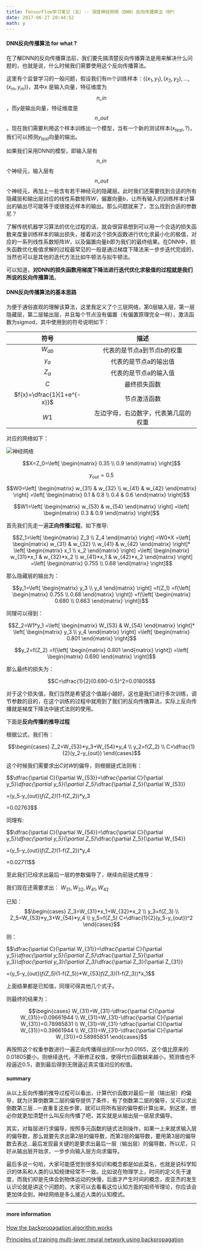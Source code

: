 ```yaml
---
title: TensorFlow学习笔记（五）-- 深度神经网络（DNN）反向传播算法（BP）
date: 2017-06-27 20:44:52
math: y
---
```

#### DNN反向传播算法 for what ?
在了解DNN的反向传播算法前，我们要先搞清楚反向传播算法是用来解决什么问题的，也就是说，什么时候我们需要使用这个反向传播算法。

这里有个监督学习的一般问题，假设我们有m个训练样本：$\{(x_1,y_1),(x_2,y_2),...,(x_m,y_m)\}$，其中$x$ 是输入向量，特征维度为$$n\_in$$，而$y$是输出向量，特征维度是$$n\_out$$。现在我们需要利用这个样本训练出一个模型，当有一个新的测试样本$(x_{test},?)$，我们可以预测$y_{test}$向量的输出。

如果我们采用DNN的模型，即输入层有$$n\_in$$个神经元，输入层有$$n\_out$$个神经元，再加上一些含有若干神经元的隐藏层。此时我们还需要找到合适的所有隐藏层和输出层对应的线性系数矩阵$W$，偏置向量$b$，让所有输入的训练样本计算出的输出尽可能等于或很接近样本的输出。那么问题就来了，怎么找到合适的参数尼？

了解传统机器学习算法的优化过程的话，就会很容易想到可以用一个合适的损失函数来度量训练样本的输出损失，接着对这个损失函数进行优化求最小化的极值，对应的一系列线性系数矩阵$W$，以及偏置向量$b$即为我们的最终结果。在DNN中，损失函数优化极值求解的过程最常见的一般是通过梯度下降法来一步步迭代完成的，当然也可以是其他的迭代方法比如牛顿法与拟牛顿法。

可以知道，**对DNN的损失函数用梯度下降法进行迭代优化求极值的过程就是我们所说的反向传播算法**。
#### DNN反向传播算法的基本思路
为便于通俗直观的理解该算法，这里我定义了个三层网络，第0层输入层，第一层隐藏层，第二层输出层，并且每个节点没有偏置（有偏置原理完全一样），激活函数为sigmod，其中使用到的符号说明如下：

| 符号 | 描述|
| :--: | :--: |
|  $W_{ab}$  | 代表的是节点a到节点b的权重 |
|  $y_a$  | 代表的是节点a的输出值 |
|  $Z_a$  | 代表的是节点a的输入值 |
|  $C$  | 最终损失函数 |
|  $f(x)=\dfrac{1}{1+e^{-x}}$  | 节点激活函数 |
|  $W1$  | 左边字母，右边数字，代表第几层的权重 |

对应的网络如下：

![神经网络](http://i4.piimg.com/595056/bb2fa853f940a3d0.png)

 $$X=Z_0=\left[
         \begin{matrix}
         0.35 \\
         0.9 
         \end{matrix}
         \right]$$ 
         
 $$y_{out}=0.5$$ 

 $$W0=\left[
     \begin{matrix}
     w_{31} & w_{32} \\
     w_{41} & w_{42}
     \end{matrix}
     \right]
    =\left[
    \begin{matrix}
    0.1 & 0.8 \\
    0.4 & 0.6 
    \end{matrix}
    \right]$$
    
$$W1=\left[
     \begin{matrix}
     w_{53} & w_{54}
     \end{matrix}
     \right]
    =\left[
    \begin{matrix}
    0.3 & 0.9
    \end{matrix}
    \right]$$
    
首先我们先走一遍**正向传播过程**，如下推导:

$$Z_1=\left[
      \begin{matrix}
      Z_3 \\
      Z_4 
      \end{matrix}
      \right]
    =W0*X
    =\left[
     \begin{matrix}
     w_{31} & w_{32} \\
     w_{41} & w_{42}
     \end{matrix}
     \right]*
     \left[
     \begin{matrix}
     x_1 \\
     x_2
     \end{matrix}
     \right]
    =\left[
     \begin{matrix}
     w_{31}*x_1 & w_{32}*x_2 \\
     w_{41}*x_1 & w_{42}*x_2
     \end{matrix}
     \right]
    =\left[
     \begin{matrix}
     0.755 \\
     0.68
     \end{matrix}
     \right]$$

那么隐藏层的输出为：

$$y_1=\left[
     \begin{matrix}
     y_3 \\
     y_4
     \end{matrix}
     \right]
    =f(Z_1)
    =f(\left[
     \begin{matrix}
     0.755 \\
     0.68
     \end{matrix}
     \right])
    =f(\left[
     \begin{matrix}
     0.680 \\
     0.663
     \end{matrix}
     \right])$$

同理可以得到：

$$Z_2=W1*y_1
     =\left[
     \begin{matrix}
     W_{53} & W_{54}
     \end{matrix}
     \right]*
    \left[
     \begin{matrix}
     y_3 \\
     y_4
     \end{matrix}
     \right]
    =\left[
     \begin{matrix}
     0.801
     \end{matrix}
     \right]$$
     
$$y_2=f(Z_2)
     =f(\left[
     \begin{matrix}
     0.801
     \end{matrix}
     \right])
    =\left[
     \begin{matrix}
     0.690
     \end{matrix}
     \right]$$
     
那么最终的损失为：

$$C=\dfrac{1}{2}(0.690-0.5)^2=0.01805$$

对于这个损失值，我们当然是希望这个值越小越好。这也是我们进行多次训练，调节参数的目的，在这个训练的过程中就用到了我们的反向传播算法，实际上反向传播就是梯度下降法中链式法则的使用。

下面是**反向传播的推导过程**

根据公式，我们有：

$$\begin{cases}
  Z_2=W_{53}*y_3+W_{54}*y_4 \\
  y_2=f(Z_2) \\
  C=\dfrac{1}{2}(y_2-y_{out}) 
  \end{cases}$$

这个时候我们需要求出$C$对$W$的偏导，则根据链式法则有：

$$\dfrac{\partial C}{\partial W_{53}}=\dfrac{\partial C}{\partial y_5}*\dfrac{\partial y_5}{\partial Z_5}*\dfrac{\partial Z_5}{\partial W_{53}}

=(y_5-y_{out})*f(Z_2)*(1-f(Z_2))*y_3

=0.02763$$

同理有:

$$\dfrac{\partial C}{\partial W_{54}}=\dfrac{\partial C}{\partial y_5}*\dfrac{\partial y_5}{\partial Z_5}*\dfrac{\partial Z_5}{\partial W_{54}}

=(y_5-y_{out})*f(Z_2)*(1-f(Z_2))*y_4

=0.02711$$

   

至此我们已经求出最后一层的参数偏导了，继续向前链式推导：

我们现在还需要求出： $W_{31},W_{32},W_{41},W_{42}$ 

已知：
$$\begin{cases}
  Z_3=W_{31}*x_1+W_{32}*x_2 \\
  y_3=f(Z_3) \\
  Z_5=W_{53}*y_3+W_{54}*y_4 \\
  y_5=f(Z_5)
  C=\dfrac{1}{2}(y_5-y_{out})^2
  \end{cases}$$

则：

$$\dfrac{\partial C}{\partial W_{31}}=\dfrac{\partial C}{\partial y_5}*\dfrac{\partial y_5}{\partial Z_5}*\dfrac{\partial Z_5}{\partial y_3}*\dfrac{\partial y_3}{\partial Z_3}*\dfrac{\partial Z_3}{\partial Z_{31}}

=(y_5-y_{out})*f(Z_5)*(1-f(Z_5))*W_{53}*f(Z_3)*(1-f(Z_3))*x_1$$
   
上面结果都是已知值，同理可得其他几个式子。

则最终的结果为：

$$\begin{cases}
  W_{31}=W_{31}-\dfrac{\partial C}{\partial W_{31}}=0.09661944 \\
  W_{31}=W_{31}-\dfrac{\partial C}{\partial W_{31}}=0.78985831 \\
  W_{31}=W_{31}-\dfrac{\partial C}{\partial W_{31}}=0.39661944 \\
  W_{31}=W_{31}-\dfrac{\partial C}{\partial W_{31}}=0.58985831 
  \end{cases}$$
  
  再按照这个权重参数进行一遍正向传播得出的Error为0.0165，这个值比原来的0.01805要小，则继续迭代，不断修正权值，使得代价函数越来越小，预测值也不段逼近0.5，直到最后得到无限逼近真实值对应的权值。
  
#### summary
从以上反向传播的推导过程可以看出，计算代价函数对最后一层（输出层）的偏导，就为计算倒数第二层的偏导提供了条件，有了倒数第二层的偏导，又可以求出倒数第三层...一直重复这些步骤，就可以将所有层的偏导都计算出来。到这里，想必你就更加清楚什么叫反向传播了吧，其实就是从输出层一层层求偏导。

其实，对每层进行求偏导，按照多元函数的链式法则操作，如果一上来就求输入层的偏导数，那么就要先求出第2层的偏导数，而第2层的偏导数，要用第3层的偏导数去表达...最后发现最关键的是要求出最后一层（输出层）的偏导数，所以尼，只好从输出层开始求，一步步向输入层方向求偏导。

最后多说一句哈，大家可能感觉到很多知识和概念都是如此莫名，也就是说科学知识的体系和人类的认知规律经常不一致。比如说在物理学上，时间的定义先于速度，而我们却是先体会到物体运动的快慢，后面才产生时间的概念，皮亚杰的发生认识论就是讲这个问题的，大家可以去看看这位认知方面的祖师爷理论，你应该会更加体会到，神经网络是多么接近人类的认知模式。

----
#### more information
[How the backpropagation algorithm works](https://tigerneil.gitbooks.io/neural-networks-and-deep-learning-zh/content/chapter2.html)

[Principles of training multi-layer neural network using backpropagation](http://galaxy.agh.edu.pl/~vlsi/AI/backp_t_en/backprop.html)